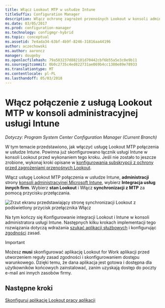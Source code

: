 ```yaml
---
title: Włącz Lookout MTP w usłudze Intune
titleSuffix: Configuration Manager
description: Włącz ochronę zagrożeń przenośnych Lookout w konsoli administracyjnej usługi Intune.
ms.date: 03/05/2017
ms.prod: configuration-manager
ms.technology: configmgr-hybrid
ms.topic: conceptual
ms.assetid: 7e4ada34-63bf-4b9f-8246-31816aa44196
author: aczechowski
ms.author: aaroncz
manager: dougeby
ms.openlocfilehash: 79a583237d882101d70442cbf6b55a5e3c0e9b11
ms.sourcegitcommit: 0b0c2735c4ed822731ae069b4cc1380e89e78933
ms.translationtype: MT
ms.contentlocale: pl-PL
ms.lasthandoff: 05/03/2018
---
```

# <a name="enable-lookout-mtp-connection-in-the-intune-admin-console"></a>Włącz połączenie z usługą Lookout MTP w konsoli administracyjnej usługi Intune

*Dotyczy: Program System Center Configuration Manager (Current Branch)*

W tym temacie przedstawiono, jak włączyć usługę Lookout MTP połączenia w usłudze Intune. Powinna już skonfigurowano łącznik usługi Intune w konsoli Lookout przed wykonaniem tego kroku.  Jeśli nie zostało to jeszcze zrobione, wykonaj kroki opisane w [konfigurowania subskrypcji z ochrony przed zagrożeniami przenośnych Lookout](set-up-your-subscription-with-lookout.md).

Włącz usługę Lookout MTP połączenia w usłudze Intune, **administracji** strony [konsoli administracyjnej Microsoft Intune](https://manage.microsoft.com), wybierz **Integracja usług innych firm**. Wybierz **stan Lookout** i Włącz **synchronizacji z MTP** za pomocą przycisku przełączania.

![Zrzut ekranu przedstawiający stronę synchronizacji Lookout z podświetlony przycisk przełącznika Włącz](media/lookout-intune-synchronization.png)

Na tym kończy się Konfigurowanie integracji Lookout i Intune w konsoli administratora usługi Intune.  Następnych kilku krokach implementacji tego rozwiązania dotyczą wdrażania [szukać aplikacji służbowych](configure-and-deploy-lookout-for-work-apps.md) i konfigurując [zgodności](enable-device-threat-protection-rule-compliance-policy.md) zasad.

>[!IMPORTANT]
> Możesz **musi** skonfigurować aplikację Lookout for Work aplikacji przed utworzeniem reguły zasad zgodności i skonfigurowaniem dostępu warunkowego. Dzięki temu, że dana aplikacja jest gotowa i dostępna dla użytkowników końcowych zainstalować, zanim uzyskają dostęp do poczty e-mail ani innych zasobów firmy.

## <a name="next-steps"></a>Następne kroki
[Skonfiguruj aplikację Lookout pracy aplikacji ](configure-and-deploy-lookout-for-work-apps.md)
